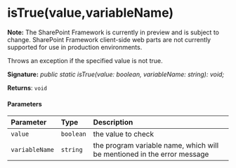 # isTrue(value,variableName)
**Note:** The SharePoint Framework is currently in preview and is subject to change. SharePoint Framework client-side web parts are not currently supported for use in production environments.



Throws an exception if the specified value is not true.

**Signature:** _public static isTrue(value: boolean, variableName: string): void;_

**Returns**: `void`





#### Parameters


| Parameter	   | Type    | Description |
|:-------------|:---------------|:------------|
| `value`    | `boolean` | the value to check |
| `variableName`    | `string` | the program variable name, which will be mentioned in the error message |


